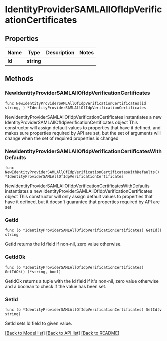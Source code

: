 # IdentityProviderSAMLAllOfIdpVerificationCertificates

## Properties

Name | Type | Description | Notes
------------ | ------------- | ------------- | -------------
**Id** | **string** |  | 

## Methods

### NewIdentityProviderSAMLAllOfIdpVerificationCertificates

`func NewIdentityProviderSAMLAllOfIdpVerificationCertificates(id string, ) *IdentityProviderSAMLAllOfIdpVerificationCertificates`

NewIdentityProviderSAMLAllOfIdpVerificationCertificates instantiates a new IdentityProviderSAMLAllOfIdpVerificationCertificates object
This constructor will assign default values to properties that have it defined,
and makes sure properties required by API are set, but the set of arguments
will change when the set of required properties is changed

### NewIdentityProviderSAMLAllOfIdpVerificationCertificatesWithDefaults

`func NewIdentityProviderSAMLAllOfIdpVerificationCertificatesWithDefaults() *IdentityProviderSAMLAllOfIdpVerificationCertificates`

NewIdentityProviderSAMLAllOfIdpVerificationCertificatesWithDefaults instantiates a new IdentityProviderSAMLAllOfIdpVerificationCertificates object
This constructor will only assign default values to properties that have it defined,
but it doesn't guarantee that properties required by API are set

### GetId

`func (o *IdentityProviderSAMLAllOfIdpVerificationCertificates) GetId() string`

GetId returns the Id field if non-nil, zero value otherwise.

### GetIdOk

`func (o *IdentityProviderSAMLAllOfIdpVerificationCertificates) GetIdOk() (*string, bool)`

GetIdOk returns a tuple with the Id field if it's non-nil, zero value otherwise
and a boolean to check if the value has been set.

### SetId

`func (o *IdentityProviderSAMLAllOfIdpVerificationCertificates) SetId(v string)`

SetId sets Id field to given value.



[[Back to Model list]](../README.md#documentation-for-models) [[Back to API list]](../README.md#documentation-for-api-endpoints) [[Back to README]](../README.md)


